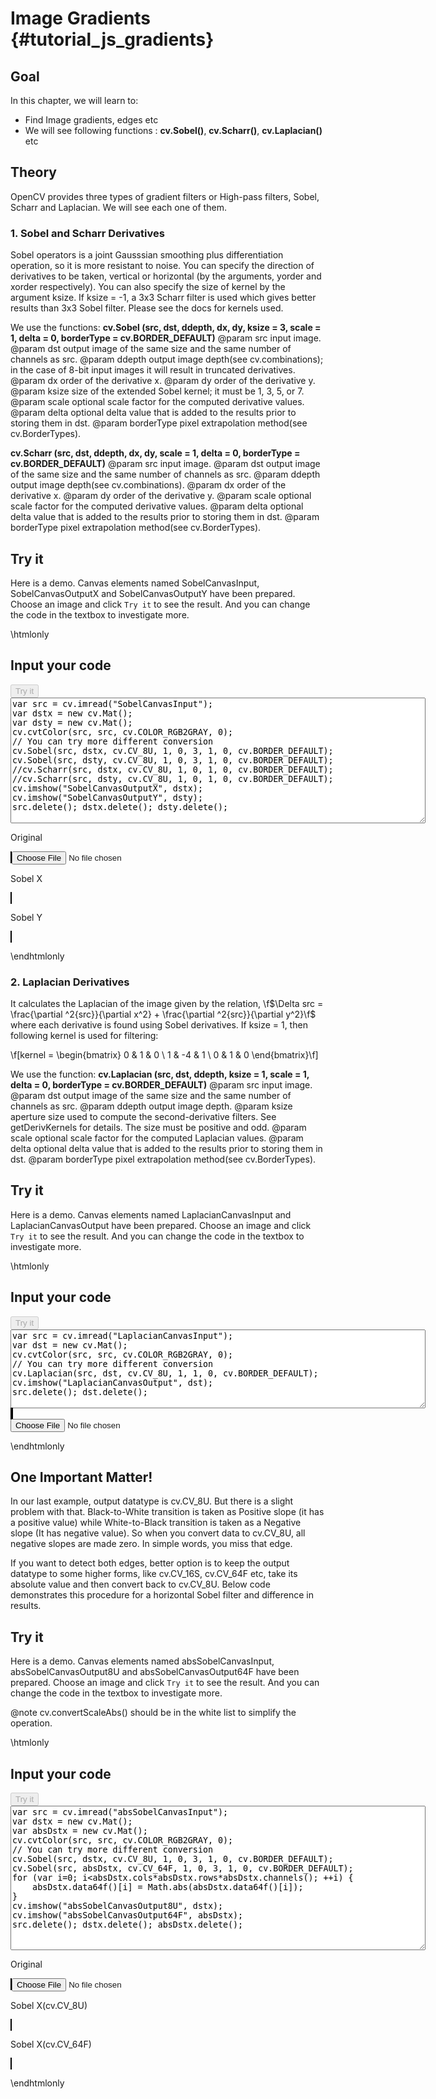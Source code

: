 Image Gradients {#tutorial_js_gradients}
===============

Goal
----

In this chapter, we will learn to:

-   Find Image gradients, edges etc
-   We will see following functions : **cv.Sobel()**, **cv.Scharr()**, **cv.Laplacian()** etc

Theory
------

OpenCV provides three types of gradient filters or High-pass filters, Sobel, Scharr and Laplacian.
We will see each one of them.

### 1. Sobel and Scharr Derivatives

Sobel operators is a joint Gausssian smoothing plus differentiation operation, so it is more
resistant to noise. You can specify the direction of derivatives to be taken, vertical or horizontal
(by the arguments, yorder and xorder respectively). You can also specify the size of kernel by the
argument ksize. If ksize = -1, a 3x3 Scharr filter is used which gives better results than 3x3 Sobel
filter. Please see the docs for kernels used.

We use the functions: **cv.Sobel (src, dst, ddepth, dx, dy, ksize = 3, scale = 1, delta = 0, borderType = cv.BORDER_DEFAULT)** 
@param src         input image.
@param dst         output image of the same size and the same number of channels as src.
@param ddepth      output image depth(see cv.combinations); in the case of 8-bit input images it will result in truncated derivatives.
@param dx          order of the derivative x.
@param dy          order of the derivative y.
@param ksize       size of the extended Sobel kernel; it must be 1, 3, 5, or 7.
@param scale       optional scale factor for the computed derivative values.
@param delta       optional delta value that is added to the results prior to storing them in dst.
@param borderType  pixel extrapolation method(see cv.BorderTypes).

**cv.Scharr (src, dst, ddepth, dx, dy, scale = 1, delta = 0, borderType = cv.BORDER_DEFAULT)** 
@param src         input image.
@param dst         output image of the same size and the same number of channels as src.
@param ddepth      output image depth(see cv.combinations).
@param dx          order of the derivative x.
@param dy          order of the derivative y.
@param scale       optional scale factor for the computed derivative values.
@param delta       optional delta value that is added to the results prior to storing them in dst.
@param borderType  pixel extrapolation method(see cv.BorderTypes).

Try it
------

Here is a demo. Canvas elements named SobelCanvasInput, SobelCanvasOutputX and SobelCanvasOutputY have been prepared. Choose an image and
click `Try it` to see the result. And you can change the code in the textbox to investigate more.

\htmlonly
<!DOCTYPE html>
<head>
<style>
canvas {
    border: 1px solid black;
}
</style>
</head>
<body>
<div id="SobelCodeArea">
<h2>Input your code</h2>
<button id="SobelTryIt" disabled="true" onclick="SobelExecuteCode()">Try it</button><br>
<textarea rows="13" cols="80" id="SobelTestCode" spellcheck="false">
var src = cv.imread("SobelCanvasInput");
var dstx = new cv.Mat();
var dsty = new cv.Mat();
cv.cvtColor(src, src, cv.COLOR_RGB2GRAY, 0);
// You can try more different conversion
cv.Sobel(src, dstx, cv.CV_8U, 1, 0, 3, 1, 0, cv.BORDER_DEFAULT);
cv.Sobel(src, dsty, cv.CV_8U, 1, 0, 3, 1, 0, cv.BORDER_DEFAULT);
//cv.Scharr(src, dstx, cv.CV_8U, 1, 0, 1, 0, cv.BORDER_DEFAULT);
//cv.Scharr(src, dsty, cv.CV_8U, 1, 0, 1, 0, cv.BORDER_DEFAULT);
cv.imshow("SobelCanvasOutputX", dstx);
cv.imshow("SobelCanvasOutputY", dsty); 
src.delete(); dstx.delete(); dsty.delete();
</textarea>
</div>
<div id="SobelShowcase">
    <div>
        <p>Original</p>
        <canvas id="SobelCanvasInput"></canvas>
        <input type="file" id="SobelInput" name="file" />
    </div>       
    <div>
        <p>Sobel X</p>
        <canvas id="SobelCanvasOutputX"></canvas>
    </div>
    <div>
        <p>Sobel Y</p>
        <canvas id="SobelCanvasOutputY"></canvas>
    </div>
</div>
<script src="utils.js"></script>
<script async src="opencv.js" id="opencvjs"></script>
<script>
function SobelExecuteCode() {
    var SobelText = document.getElementById("SobelTestCode").value;
    eval(SobelText);
}

loadImageToCanvas("lena.jpg", "SobelCanvasInput");
var SobelInputElement = document.getElementById("SobelInput");
SobelInputElement.addEventListener("change", SobelHandleFiles, false);
function SobelHandleFiles(e) {
    var SobelUrl = URL.createObjectURL(e.target.files[0]);
    loadImageToCanvas(SobelUrl, "SobelCanvasInput");
}
</script>
</body>
\endhtmlonly

### 2. Laplacian Derivatives

It calculates the Laplacian of the image given by the relation,
\f$\Delta src = \frac{\partial ^2{src}}{\partial x^2} + \frac{\partial ^2{src}}{\partial y^2}\f$ where
each derivative is found using Sobel derivatives. If ksize = 1, then following kernel is used for
filtering:

\f[kernel = \begin{bmatrix} 0 & 1 & 0 \\ 1 & -4 & 1 \\ 0 & 1 & 0  \end{bmatrix}\f]

We use the function: **cv.Laplacian (src, dst, ddepth, ksize = 1, scale = 1, delta = 0, borderType = cv.BORDER_DEFAULT)** 
@param src         input image.
@param dst         output image of the same size and the same number of channels as src.
@param ddepth      output image depth.
@param ksize       aperture size used to compute the second-derivative filters. See getDerivKernels for details. The size must be positive and odd.
@param scale       optional scale factor for the computed Laplacian values.
@param delta       optional delta value that is added to the results prior to storing them in dst.
@param borderType  pixel extrapolation method(see cv.BorderTypes).

Try it
------

Here is a demo. Canvas elements named LaplacianCanvasInput and LaplacianCanvasOutput have been prepared. Choose an image and
click `Try it` to see the result. And you can change the code in the textbox to investigate more.

\htmlonly
<!DOCTYPE html>
<head>
<style>
canvas {
    border: 1px solid black;
}
</style>
</head>
<body>
<div id="LaplacianCodeArea">
<h2>Input your code</h2>
<button id="LaplacianTryIt" disabled="true" onclick="LaplacianExecuteCode()">Try it</button><br>
<textarea rows="8" cols="80" id="LaplacianTestCode" spellcheck="false">
var src = cv.imread("LaplacianCanvasInput");
var dst = new cv.Mat();
cv.cvtColor(src, src, cv.COLOR_RGB2GRAY, 0);
// You can try more different conversion
cv.Laplacian(src, dst, cv.CV_8U, 1, 1, 0, cv.BORDER_DEFAULT);
cv.imshow("LaplacianCanvasOutput", dst);
src.delete(); dst.delete();
</textarea>
</div>
<div id="LaplacianShowcase">
    <div>
        <canvas id="LaplacianCanvasInput"></canvas>
        <canvas id="LaplacianCanvasOutput"></canvas>
    </div>
    <input type="file" id="LaplacianInput" name="file" />
</div>
<script>
function LaplacianExecuteCode() {
    var LaplacianText = document.getElementById("LaplacianTestCode").value;
    eval(LaplacianText);
}

loadImageToCanvas("lena.jpg", "LaplacianCanvasInput");
var LaplacianInputElement = document.getElementById("LaplacianInput");
LaplacianInputElement.addEventListener("change", LaplacianHandleFiles, false);
function LaplacianHandleFiles(e) {
    var LaplacianUrl = URL.createObjectURL(e.target.files[0]);
    loadImageToCanvas(LaplacianUrl, "LaplacianCanvasInput");
}
</script>
</body>
\endhtmlonly

One Important Matter!
---------------------

In our last example, output datatype is cv.CV_8U. But there is a slight problem with
that. Black-to-White transition is taken as Positive slope (it has a positive value) while
White-to-Black transition is taken as a Negative slope (It has negative value). So when you convert
data to cv.CV_8U, all negative slopes are made zero. In simple words, you miss that edge.

If you want to detect both edges, better option is to keep the output datatype to some higher forms,
like cv.CV_16S, cv.CV_64F etc, take its absolute value and then convert back to cv.CV_8U.
Below code demonstrates this procedure for a horizontal Sobel filter and difference in results.

Try it
------

Here is a demo. Canvas elements named absSobelCanvasInput, absSobelCanvasOutput8U and absSobelCanvasOutput64F have been prepared. Choose an image and
click `Try it` to see the result. And you can change the code in the textbox to investigate more.

@note cv.convertScaleAbs() should be in the white list to simplify the operation.

\htmlonly
<!DOCTYPE html>
<head>
<style>
canvas {
    border: 1px solid black;
}
</style>
</head>
<body>
<div id="absSobelCodeArea">
<h2>Input your code</h2>
<button id="absSobelTryIt" disabled="true" onclick="absSobelExecuteCode()">Try it</button><br>
<textarea rows="15" cols="80" id="absSobelTestCode" spellcheck="false">
var src = cv.imread("absSobelCanvasInput");
var dstx = new cv.Mat();
var absDstx = new cv.Mat();
cv.cvtColor(src, src, cv.COLOR_RGB2GRAY, 0);
// You can try more different conversion
cv.Sobel(src, dstx, cv.CV_8U, 1, 0, 3, 1, 0, cv.BORDER_DEFAULT);
cv.Sobel(src, absDstx, cv.CV_64F, 1, 0, 3, 1, 0, cv.BORDER_DEFAULT);
for (var i=0; i<absDstx.cols*absDstx.rows*absDstx.channels(); ++i) {
    absDstx.data64f()[i] = Math.abs(absDstx.data64f()[i]);
}
cv.imshow("absSobelCanvasOutput8U", dstx);
cv.imshow("absSobelCanvasOutput64F", absDstx); 
src.delete(); dstx.delete(); absDstx.delete();
</textarea>
</div>
<div id="absSobelShowcase">
    <div>
        <div>
            <p>Original</p>
            <canvas id="absSobelCanvasInput"></canvas>
            <input type="file" id="absSobelInput" name="file" />
        </div>       
        <div>
            <p>Sobel X(cv.CV_8U)</p>
            <canvas id="absSobelCanvasOutput8U"></canvas>
        </div>
        <div>
            <p>Sobel X(cv.CV_64F)</p>
            <canvas id="absSobelCanvasOutput64F"></canvas>
        </div>
    </div>
</div>
<script>
function absSobelExecuteCode() {
    var absSobelText = document.getElementById("absSobelTestCode").value;
    eval(absSobelText);
}

loadImageToCanvas("LinuxLogo.jpg", "absSobelCanvasInput");
var absSobelInputElement = document.getElementById("absSobelInput");
absSobelInputElement.addEventListener("change", absSobelHandleFiles, false);
function absSobelHandleFiles(e) {
    var absSobelUrl = URL.createObjectURL(e.target.files[0]);
    loadImageToCanvas(absSobelUrl, "absSobelCanvasInput");
}

function onReady() {
    document.getElementById("SobelTryIt").disabled = false;
    document.getElementById("LaplacianTryIt").disabled = false;
    document.getElementById("absSobelTryIt").disabled = false;
}
if (typeof cv !== 'undefined') {
    onReady();
} else {
    document.getElementById("opencvjs").onload = onReady;
}
</script>
</body>
\endhtmlonly

